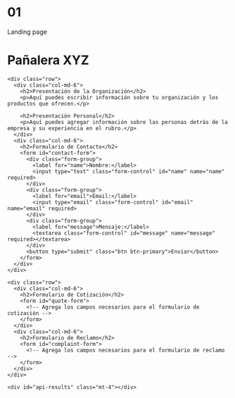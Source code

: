 # 01
Landing page
<!DOCTYPE html>
<html>
<head>
  <meta charset="UTF-8">
  <title>Landing Page Pañalera</title>
  <link rel="stylesheet" href="https://maxcdn.bootstrapcdn.com/bootstrap/4.5.2/css/bootstrap.min.css">
</head>
<body>
  <div class="container">
    <h1>Pañalera XYZ</h1>

    <div class="row">
      <div class="col-md-6">
        <h2>Presentación de la Organización</h2>
        <p>Aquí puedes escribir información sobre tu organización y los productos que ofrecen.</p>

        <h2>Presentación Personal</h2>
        <p>Aquí puedes agregar información sobre las personas detrás de la empresa y su experiencia en el rubro.</p>
      </div>
      <div class="col-md-6">
        <h2>Formulario de Contacto</h2>
        <form id="contact-form">
          <div class="form-group">
            <label for="name">Nombre:</label>
            <input type="text" class="form-control" id="name" name="name" required>
          </div>
          <div class="form-group">
            <label for="email">Email:</label>
            <input type="email" class="form-control" id="email" name="email" required>
          </div>
          <div class="form-group">
            <label for="message">Mensaje:</label>
            <textarea class="form-control" id="message" name="message" required></textarea>
          </div>
          <button type="submit" class="btn btn-primary">Enviar</button>
        </form>
      </div>
    </div>

    <div class="row">
      <div class="col-md-6">
        <h2>Formulario de Cotización</h2>
        <form id="quote-form">
          <!-- Agrega los campos necesarios para el formulario de cotización -->
        </form>
      </div>
      <div class="col-md-6">
        <h2>Formulario de Reclamo</h2>
        <form id="complaint-form">
          <!-- Agrega los campos necesarios para el formulario de reclamo -->
        </form>
      </div>
    </div>

    <div id="api-results" class="mt-4"></div>
  </div>

  <script src="https://code.jquery.com/jquery-3.6.0.min.js"></script>
  <script src="https://cdnjs.cloudflare.com/ajax/libs/jquery-validate/1.19.3/jquery.validate.min.js"></script>
</body>
</html>
